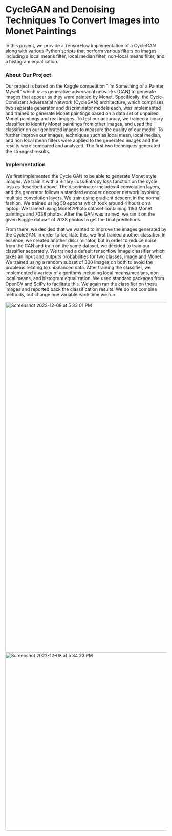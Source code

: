 # CycleGAN and Denoising Techniques To Convert Images into Monet Paintings
In this project, we provide a TensorFlow implementation of a CycleGAN along with various Python scripts that perform various filters on images including a local means filter, local median filter, non-local means filter, and a histogram equalization.

### About Our Project
Our project is based on the Kaggle competition “I’m Something of a Painter Myself” which uses generative adversarial networks (GAN) to generate images that appear as they were painted by Monet. Specifically, the Cycle-Consistent Adversarial Network (CycleGAN) architecture, which comprises two separate generator and discriminator models each, was implemented and trained to generate Monet paintings based on a data set of unpaired Monet paintings and real images. To test our accuracy, we trained a binary classifier to identify Monet paintings from other images, and used the classifier on our generated images to measure the quality of our model. To further improve our images, techniques such as local mean, local median, and non local mean filters were applied to the generated images and the results were compared and analyzed. The first two techniques generated the strongest results.

### Implementation
We first implemented the Cycle GAN to be able to generate Monet style images. We train it with a Binary Loss Entropy loss function on the cycle loss as described above. The discriminator includes 4 convolution layers, and the generator follows a standard encoder decoder network involving multiple convolution layers. We train using gradient descent in the normal fashion. We trained using 50 epochs which took around 4 hours on a laptop. We trained using Monet2Photo dataset containing 1193 Monet paintings and 7038 photos. After the GAN was trained, we ran it on the given Kaggle dataset of 7038 photos to get the final predictions.

From there, we decided that we wanted to improve the images generated by the CycleGAN. In order to facilitate this, we first trained another classifier. In essence, we created another discriminator, but in order to reduce noise from the GAN and train on the same dataset, we decided to train our classifier separately. We trained a default tensorflow image classifier which takes an input and outputs probabilities for two classes, image and Monet. We trained using a random subset of 300 images on both to avoid the problems relating to unbalanced data. After training the classifier, we implemented a variety of algorithms including local means/medians, non local means, and histogram equalization. We used standard packages from OpenCV and SciPy to facilitate this. We again ran the classifier on these images and reported back the classification results. We do not combine methods, but change one variable each time we run

<img width="1095" alt="Screenshot 2022-12-08 at 5 33 01 PM" src="https://user-images.githubusercontent.com/56417955/206581229-68afd41d-7398-4889-9ac1-5b211979f2c7.png">

<img width="558" alt="Screenshot 2022-12-08 at 5 34 23 PM" src="https://user-images.githubusercontent.com/56417955/206581462-15e9904b-e7ea-4b8b-8b8d-eab99ba6a5bd.png">
